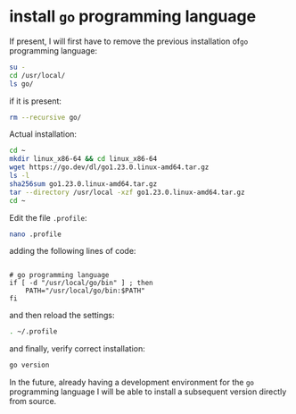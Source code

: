 # install `go` programming language

If present, I will first have to remove the previous installation of`go` programming language:

```bash
su -
cd /usr/local/
ls go/
```

if it is present:

```bash
rm --recursive go/
```

Actual installation:

```bash
cd ~
mkdir linux_x86-64 && cd linux_x86-64
wget https://go.dev/dl/go1.23.0.linux-amd64.tar.gz
ls -l
sha256sum go1.23.0.linux-amd64.tar.gz
tar --directory /usr/local -xzf go1.23.0.linux-amd64.tar.gz
cd ~
```

Edit the file `.profile`:

```bash
nano .profile
```

adding the following lines of code:

```text

# go programming language
if [ -d "/usr/local/go/bin" ] ; then
    PATH="/usr/local/go/bin:$PATH"
fi
```

and then reload the settings:

```bash
. ~/.profile
```

and finally, verify correct installation:

```bash
go version
```

In the future, already having a development environment for the `go` programming language I will be able to install a subsequent version directly from source.
